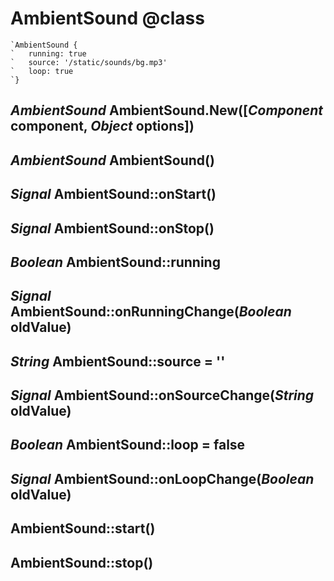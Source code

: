 AmbientSound @class
===================

```nml
`AmbientSound {
`   running: true
`   source: '/static/sounds/bg.mp3'
`   loop: true
`}
```

*AmbientSound* AmbientSound.New([*Component* component, *Object* options])
--------------------------------------------------------------------------

*AmbientSound* AmbientSound()
-----------------------------

*Signal* AmbientSound::onStart()
--------------------------------

*Signal* AmbientSound::onStop()
-------------------------------

*Boolean* AmbientSound::running
-------------------------------

## *Signal* AmbientSound::onRunningChange(*Boolean* oldValue)

*String* AmbientSound::source = ''
----------------------------------

## *Signal* AmbientSound::onSourceChange(*String* oldValue)

*Boolean* AmbientSound::loop = false
------------------------------------

## *Signal* AmbientSound::onLoopChange(*Boolean* oldValue)

AmbientSound::start()
---------------------

AmbientSound::stop()
--------------------

